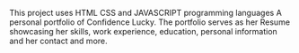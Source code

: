 This project uses HTML CSS and JAVASCRIPT programming languages
A personal portfolio of Confidence Lucky. The portfolio serves as her Resume showcasing her skills, work experience, education, personal information and her contact and more.
